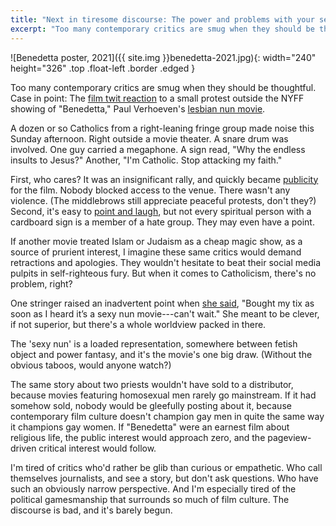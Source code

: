```yaml
---
title: "Next in tiresome discourse: The power and problems with your sexy nun movie"
excerpt: "Too many contemporary critics are smug when they should be thoughtful. Case in point: The film twit response to a small protest outside the NYFF showing of \"Benedetta,\" Paul Verhoeven's latest."
---
```

![Benedetta poster, 2021]({{ site.img }}benedetta-2021.jpg){: width="240" height="326" .top .float-left .border .edged }

Too many contemporary critics are smug when they should be thoughtful. Case in point: The [film twit reaction](https://twitter.com/search?q=benedetta%20protest&src=typed_query) to a small protest outside the NYFF showing of "Benedetta," Paul Verhoeven's [lesbian nun movie](https://www.youtube.com/results?search_query=verhoeven+benedetta+trailer).

A dozen or so Catholics from a right-leaning fringe group made noise this Sunday afternoon. Right outside a movie theater. A snare drum was involved. One guy carried a megaphone. A sign read, "Why the endless insults to Jesus?" Another, "I'm Catholic. Stop attacking my faith."

First, who cares? It was an insignificant rally, and quickly became [publicity](https://twitter.com/TheNYFF/status/1442193742396465155) for the film. Nobody blocked access to the venue. There wasn't any violence. (The middlebrows still appreciate peaceful protests, don't they?) Second, it's easy to [point and laugh](https://twitter.com/TomiLaffly/status/1442202169386536961), but not every spiritual person with a cardboard sign is a member of a hate group. They may even have a point.

If another movie treated Islam or Judaism as a cheap magic show, as a source of prurient interest, I imagine these same critics would demand retractions and apologies. They wouldn't hesitate to beat their social media pulpits in self-righteous fury. But when it comes to Catholicism, there's no problem, right?

One stringer raised an inadvertent point when [she said](https://twitter.com/TomiLaffly/status/1442198523198337025), "Bought my tix as soon as I heard it’s a sexy nun movie---can't wait." She meant to be clever, if not superior, but there's a whole worldview packed in there.

The 'sexy nun' is a loaded representation, somewhere between fetish object and power fantasy, and it's the movie's one big draw. (Without the obvious taboos, would anyone watch?)

The same story about two priests wouldn't have sold to a distributor, because movies featuring homosexual men rarely go mainstream. If it had somehow sold, nobody would be gleefully posting about it, because contemporary film culture doesn't champion gay men in quite the same way it champions gay women. If "Benedetta" were an earnest film about religious life, the public interest would approach zero, and the pageview-driven critical interest would follow.

I'm tired of critics who'd rather be glib than curious or empathetic. Who call themselves journalists, and see a story, but don't ask questions. Who have such an obviously narrow perspective. And I'm especially tired of the political gamesmanship that surrounds so much of film culture. The discourse is bad, and it's barely begun.
